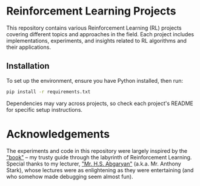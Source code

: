 # Reinforcement Learning Projects

This repository contains various Reinforcement Learning (RL) projects covering different topics and approaches in the field. Each project includes implementations, experiments, and insights related to RL algorithms and their applications.

## Installation

To set up the environment, ensure you have Python installed, then run:

```bash
pip install -r requirements.txt
```

Dependencies may vary across projects, so check each project's README for specific setup instructions.

# Acknowledgements

The experiments and code in this repository were largely inspired by the ["book"](http://incompleteideas.net/) – my trusty guide through the labyrinth of Reinforcement Learning. Special thanks to my lecturer, ["Mr. H.S. Abgaryan"](https://www.linkedin.com/in/hovhannes-abgaryan/) (a.k.a. Mr. Anthony Stark), whose lectures were as enlightening as they were entertaining (and who somehow made debugging seem almost fun).